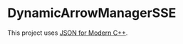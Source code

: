 # DynamicArrowManagerSSE

This project uses [JSON for Modern C++](https://github.com/nlohmann/json).
